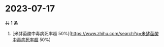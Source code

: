 # 2023-07-17

共 1 条

<!-- BEGIN ZHIHUSEARCH -->
<!-- 最后更新时间 Mon Jul 17 2023 00:11:11 GMT+0800 (China Standard Time) -->
1. [米酵菌酸中毒病死率超 50%](https://www.zhihu.com/search?q=米酵菌酸中毒病死率超 50%)
<!-- END ZHIHUSEARCH -->
